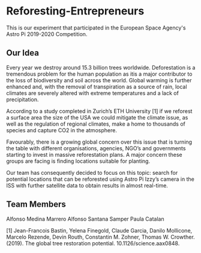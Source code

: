 # Reforesting-Entrepreneurs
This is our experiment that participated in the European Space Agency's Astro Pi 2019-2020 Competition.

## Our Idea
Every year we destroy around 15.3 billion trees worldwide. Deforestation is a tremendous problem for the human population as itis a major contributor to the loss of biodiversity and soil across the world. Global warming is further enhanced and, with the removal of transpiration as a source of rain, local climates are severely altered with extreme temperatures and a lack of precipitation. 

According to a study completed in Zurich’s ETH University [1] if we reforest a surface area the size of the USA we could mitigate the climate issue, as well as the regulation of regional climates, make a home to thousands of species and capture CO2 in the atmosphere.

Favourably, there is a growing global concern over this issue that is turning the table with different organisations, agencies, NGO’s and governments starting to invest in massive reforestation plans. A major concern these groups are facing is finding locations suitable for planting.

Our team has consequently decided to focus on this topic: search for potential locations that can be reforested using Astro Pi Izzy’s camera in the ISS with further satellite data to obtain results in almost real-time.

## Team Members
Alfonso Medina Marrero
Alfonso Santana Samper
Paula Catalan

[1] Jean-Francois Bastin, Yelena Finegold, Claude Garcia, Danilo Mollicone, Marcelo Rezende, Devin Routh, Constantin M. Zohner, Thomas W. Crowther. (2019). The global tree restoration potential. 10.1126/science.aax0848.
